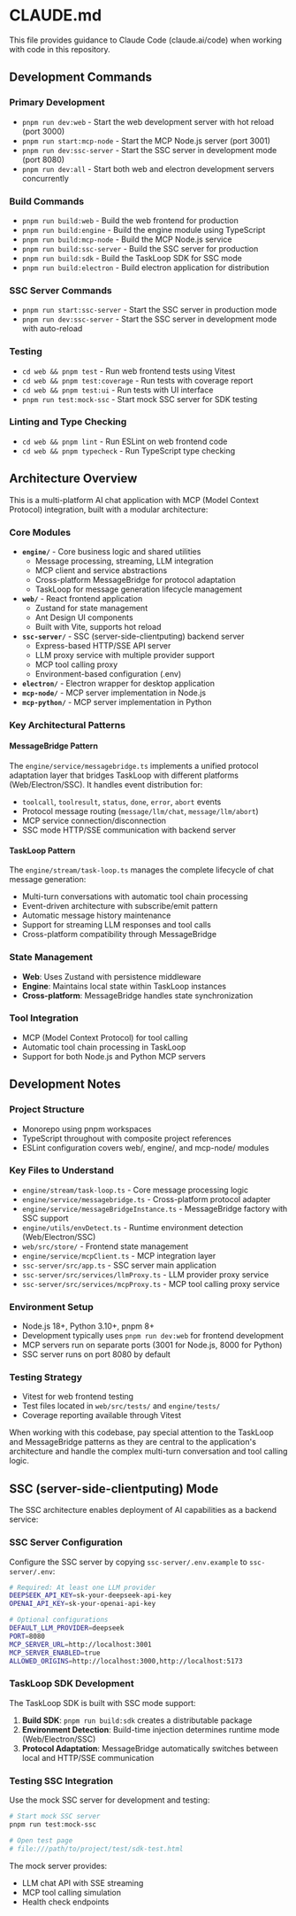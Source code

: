 # CLAUDE.md

This file provides guidance to Claude Code (claude.ai/code) when working with code in this repository.

## Development Commands

### Primary Development
- `pnpm run dev:web` - Start the web development server with hot reload (port 3000)
- `pnpm run start:mcp-node` - Start the MCP Node.js server (port 3001)
- `pnpm run dev:ssc-server` - Start the SSC server in development mode (port 8080)
- `pnpm run dev:all` - Start both web and electron development servers concurrently

### Build Commands
- `pnpm run build:web` - Build the web frontend for production
- `pnpm run build:engine` - Build the engine module using TypeScript
- `pnpm run build:mcp-node` - Build the MCP Node.js service
- `pnpm run build:ssc-server` - Build the SSC server for production
- `pnpm run build:sdk` - Build the TaskLoop SDK for SSC mode
- `pnpm run build:electron` - Build electron application for distribution

### SSC Server Commands
- `pnpm run start:ssc-server` - Start the SSC server in production mode
- `pnpm run dev:ssc-server` - Start the SSC server in development mode with auto-reload

### Testing
- `cd web && pnpm test` - Run web frontend tests using Vitest
- `cd web && pnpm test:coverage` - Run tests with coverage report
- `cd web && pnpm test:ui` - Run tests with UI interface
- `pnpm run test:mock-ssc` - Start mock SSC server for SDK testing

### Linting and Type Checking
- `cd web && pnpm lint` - Run ESLint on web frontend code
- `cd web && pnpm typecheck` - Run TypeScript type checking

## Architecture Overview

This is a multi-platform AI chat application with MCP (Model Context Protocol) integration, built with a modular architecture:

### Core Modules
- **`engine/`** - Core business logic and shared utilities
  - Message processing, streaming, LLM integration
  - MCP client and service abstractions
  - Cross-platform MessageBridge for protocol adaptation
  - TaskLoop for message generation lifecycle management
- **`web/`** - React frontend application
  - Zustand for state management
  - Ant Design UI components
  - Built with Vite, supports hot reload
- **`ssc-server/`** - SSC (server-side-clientputing) backend server
  - Express-based HTTP/SSE API server
  - LLM proxy service with multiple provider support
  - MCP tool calling proxy
  - Environment-based configuration (.env)
- **`electron/`** - Electron wrapper for desktop application
- **`mcp-node/`** - MCP server implementation in Node.js
- **`mcp-python/`** - MCP server implementation in Python

### Key Architectural Patterns

#### MessageBridge Pattern
The `engine/service/messagebridge.ts` implements a unified protocol adaptation layer that bridges TaskLoop with different platforms (Web/Electron/SSC). It handles event distribution for:
- `toolcall`, `toolresult`, `status`, `done`, `error`, `abort` events
- Protocol message routing (`message/llm/chat`, `message/llm/abort`)
- MCP service connection/disconnection
- SSC mode HTTP/SSE communication with backend server

#### TaskLoop Pattern
The `engine/stream/task-loop.ts` manages the complete lifecycle of chat message generation:
- Multi-turn conversations with automatic tool chain processing
- Event-driven architecture with subscribe/emit pattern
- Automatic message history maintenance
- Support for streaming LLM responses and tool calls
- Cross-platform compatibility through MessageBridge

### State Management
- **Web**: Uses Zustand with persistence middleware
- **Engine**: Maintains local state within TaskLoop instances
- **Cross-platform**: MessageBridge handles state synchronization

### Tool Integration
- MCP (Model Context Protocol) for tool calling
- Automatic tool chain processing in TaskLoop
- Support for both Node.js and Python MCP servers

## Development Notes

### Project Structure
- Monorepo using pnpm workspaces
- TypeScript throughout with composite project references
- ESLint configuration covers web/, engine/, and mcp-node/ modules

### Key Files to Understand
- `engine/stream/task-loop.ts` - Core message processing logic
- `engine/service/messagebridge.ts` - Cross-platform protocol adapter
- `engine/service/messageBridgeInstance.ts` - MessageBridge factory with SSC support
- `engine/utils/envDetect.ts` - Runtime environment detection (Web/Electron/SSC)
- `web/src/store/` - Frontend state management
- `engine/service/mcpClient.ts` - MCP integration layer
- `ssc-server/src/app.ts` - SSC server main application
- `ssc-server/src/services/llmProxy.ts` - LLM provider proxy service
- `ssc-server/src/services/mcpProxy.ts` - MCP tool calling proxy service

### Environment Setup
- Node.js 18+, Python 3.10+, pnpm 8+
- Development typically uses `pnpm run dev:web` for frontend development
- MCP servers run on separate ports (3001 for Node.js, 8000 for Python)
- SSC server runs on port 8080 by default

### Testing Strategy
- Vitest for web frontend testing
- Test files located in `web/src/tests/` and `engine/tests/`
- Coverage reporting available through Vitest

When working with this codebase, pay special attention to the TaskLoop and MessageBridge patterns as they are central to the application's architecture and handle the complex multi-turn conversation and tool calling logic.

## SSC (server-side-clientputing) Mode

The SSC architecture enables deployment of AI capabilities as a backend service:

### SSC Server Configuration
Configure the SSC server by copying `ssc-server/.env.example` to `ssc-server/.env`:

```bash
# Required: At least one LLM provider
DEEPSEEK_API_KEY=sk-your-deepseek-api-key
OPENAI_API_KEY=sk-your-openai-api-key

# Optional configurations
DEFAULT_LLM_PROVIDER=deepseek
PORT=8080
MCP_SERVER_URL=http://localhost:3001
MCP_SERVER_ENABLED=true
ALLOWED_ORIGINS=http://localhost:3000,http://localhost:5173
```

### TaskLoop SDK Development
The TaskLoop SDK is built with SSC mode support:

1. **Build SDK**: `pnpm run build:sdk` creates a distributable package
2. **Environment Detection**: Build-time injection determines runtime mode (Web/Electron/SSC)
3. **Protocol Adaptation**: MessageBridge automatically switches between local and HTTP/SSE communication

### Testing SSC Integration
Use the mock SSC server for development and testing:

```bash
# Start mock SSC server
pnpm run test:mock-ssc

# Open test page
# file:///path/to/project/test/sdk-test.html
```

The mock server provides:
- LLM chat API with SSE streaming
- MCP tool calling simulation
- Health check endpoints